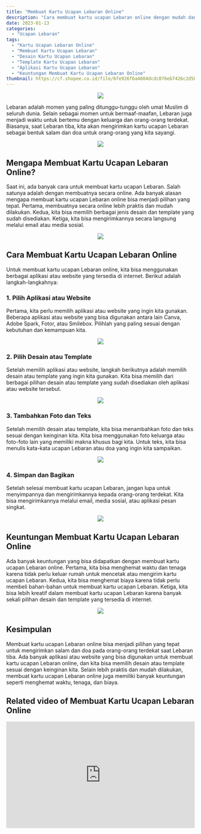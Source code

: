 ```yaml
---
title: "Membuat Kartu Ucapan Lebaran Online"
description: "Cara membuat kartu ucapan Lebaran online dengan mudah dan praktis. Pilih desain atau template yang sesuai dengan keinginan Anda, tambahkan foto dan teks, lalu simpan dan bagikan."
date: 2023-01-13
categories:
  - "Ucapan Lebaran"
tags:
  - "Kartu Ucapan Lebaran Online"
  - "Membuat Kartu Ucapan Lebaran"
  - "Desain Kartu Ucapan Lebaran"
  - "Template Kartu Ucapan Lebaran"
  - "Aplikasi Kartu Ucapan Lebaran"
  - "Keuntungan Membuat Kartu Ucapan Lebaran Online"
thumbnail: https://cf.shopee.co.id/file/6fe926f6a4604dcdc076eb7426c2d587
---
```


<center><img src="https://cf.shopee.co.id/file/6fe926f6a4604dcdc076eb7426c2d587"></center>

<p>Lebaran adalah momen yang paling ditunggu-tunggu oleh umat Muslim di seluruh dunia. Selain sebagai momen untuk bermaaf-maafan, Lebaran juga menjadi waktu untuk bertemu dengan keluarga dan orang-orang terdekat. Biasanya, saat Lebaran tiba, kita akan mengirimkan kartu ucapan Lebaran sebagai bentuk salam dan doa untuk orang-orang yang kita sayangi.</p>

<center><img src="https://assets.pikiran-rakyat.com/crop/18x59:681x651/x/photo/2021/05/05/3696408706.jpg"></center>

<h2>Mengapa Membuat Kartu Ucapan Lebaran Online?</h2>

<p>Saat ini, ada banyak cara untuk membuat kartu ucapan Lebaran. Salah satunya adalah dengan membuatnya secara online. Ada banyak alasan mengapa membuat kartu ucapan Lebaran online bisa menjadi pilihan yang tepat. Pertama, membuatnya secara online lebih praktis dan mudah dilakukan. Kedua, kita bisa memilih berbagai jenis desain dan template yang sudah disediakan. Ketiga, kita bisa mengirimkannya secara langsung melalui email atau media sosial.</p>

<center><img src="https://3.bp.blogspot.com/-zOqAAD_3SEM/WxYCE_HdzzI/AAAAAAAACQg/NIwQmTpGZVQ1cSULtKNYNWjJnKsqCyKigCLcBGAs/s1600/2.jpg"></center>

<h2>Cara Membuat Kartu Ucapan Lebaran Online</h2>

<p>Untuk membuat kartu ucapan Lebaran online, kita bisa menggunakan berbagai aplikasi atau website yang tersedia di internet. Berikut adalah langkah-langkahnya:</p>

<h3>1. Pilih Aplikasi atau Website</h3>

<p>Pertama, kita perlu memilih aplikasi atau website yang ingin kita gunakan. Beberapa aplikasi atau website yang bisa digunakan antara lain Canva, Adobe Spark, Fotor, atau Smilebox. Pilihlah yang paling sesuai dengan kebutuhan dan kemampuan kita.</p>

<center><img src="https://i0.wp.com/3.bp.blogspot.com/-tECucWVpqmo/WSvHC-Arq9I/AAAAAAAAGPo/Y3E5x2qGxj4k8TtvOyLJXYLu9HaKQB44ACLcB/s1600/fitri1438h.jpg?w=100%25&ssl=1"></center>

<h3>2. Pilih Desain atau Template</h3>

<p>Setelah memilih aplikasi atau website, langkah berikutnya adalah memilih desain atau template yang ingin kita gunakan. Kita bisa memilih dari berbagai pilihan desain atau template yang sudah disediakan oleh aplikasi atau website tersebut.</p>

<center><img src="https://d3p0bla3numw14.cloudfront.net/news-content/img/2020/05/21031022/20200521_031543_0000.png"></center>

<h3>3. Tambahkan Foto dan Teks</h3>

<p>Setelah memilih desain atau template, kita bisa menambahkan foto dan teks sesuai dengan keinginan kita. Kita bisa menggunakan foto keluarga atau foto-foto lain yang memiliki makna khusus bagi kita. Untuk teks, kita bisa menulis kata-kata ucapan Lebaran atau doa yang ingin kita sampaikan.</p>

<center><img src="https://1.bp.blogspot.com/-9Lz2_VFwWSk/UDnY0sZbE4I/AAAAAAAAAIc/YJRVuhNOaeY/s1600/kartu+lebaran+1433H_blog.jpg"></center>

<h3>4. Simpan dan Bagikan</h3>

<p>Setelah selesai membuat kartu ucapan Lebaran, jangan lupa untuk menyimpannya dan mengirimkannya kepada orang-orang terdekat. Kita bisa mengirimkannya melalui email, media sosial, atau aplikasi pesan singkat.</p>

<center><img src="https://cdn-2.tstatic.net/jakarta/foto/bank/images/idul-fitri000323.jpg"></center>

<h2>Keuntungan Membuat Kartu Ucapan Lebaran Online</h2>

<p>Ada banyak keuntungan yang bisa didapatkan dengan membuat kartu ucapan Lebaran online. Pertama, kita bisa menghemat waktu dan tenaga karena tidak perlu keluar rumah untuk mencetak atau mengirim kartu ucapan Lebaran. Kedua, kita bisa menghemat biaya karena tidak perlu membeli bahan-bahan untuk membuat kartu ucapan Lebaran. Ketiga, kita bisa lebih kreatif dalam membuat kartu ucapan Lebaran karena banyak sekali pilihan desain dan template yang tersedia di internet.</p>

<center><img src="https://1.bp.blogspot.com/-M98h4x9cqTU/XPdMfCo7MSI/AAAAAAAAGog/T51hXYiMV8ECf9git0C1MHfsBv3FDthRwCLcBGAs/s1600/car%2Bbuat%2Bkartu%2Blebaran.jpg"></center>

<h2>Kesimpulan</h2>

<p>Membuat kartu ucapan Lebaran online bisa menjadi pilihan yang tepat untuk mengirimkan salam dan doa pada orang-orang terdekat saat Lebaran tiba. Ada banyak aplikasi atau website yang bisa digunakan untuk membuat kartu ucapan Lebaran online, dan kita bisa memilih desain atau template sesuai dengan keinginan kita. Selain lebih praktis dan mudah dilakukan, membuat kartu ucapan Lebaran online juga memiliki banyak keuntungan seperti menghemat waktu, tenaga, dan biaya.</p>

<h2>Related video of Membuat Kartu Ucapan Lebaran Online</h2>
<div style="position: relative; padding-bottom: 56.25%; overflow: hidden"><iframe src="https://www.youtube.com/embed/mvbFvz9-tUs" frameborder="0" allow="accelerometer; autoplay; clipboard-write; encrypted-media; gyroscope; picture-in-picture; web-share" allowfullscreen style="position: absolute; top: 0; left: 0; width: 100%; height: 100%;"></iframe>
</div>
